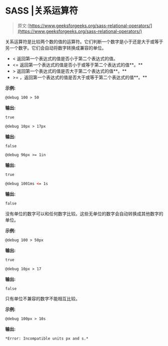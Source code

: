 # SASS |关系运算符

> 原文:[https://www.geeksforgeeks.org/sass-relational-operators/](https://www.geeksforgeeks.org/sass-relational-operators/)

关系运算符是比较两个数的值的运算符。它们判断一个数字是小于还是大于或等于另一个数字。它们会自动将数字转换成兼容的单位。

*   <expression>< <expression>返回第一个表达式的值是否小于第二个表达式的值。</expression></expression>
*   <expression><= <expression>返回第一个表达式的值是否小于或等于第二个表达式的值**。**</expression></expression>
*   <expression>> <expression>返回第一个表达式的值是否大于第二个表达式的值**。**</expression></expression>
*   <expression>>= <expression>，返回第一个表达式的值是否大于或等于第二个表达式的值**。**</expression></expression>

**示例:**

```html
@debug 100 > 50 
```

**输出:**

```html
true
```

```html
@debug 10px > 17px 
```

**输出:**

```html
false
```

```html
@debug 96px >= 1in  
```

**输出:**

```html
true
```

```html
@debug 1001ms <= 1s 
```

**输出:**

```html
false
```

没有单位的数字可以和任何数字比较。这些无单位的数字会自动转换成其他数字的单位。

**示例:**

```html
@debug 100 > 50px 
```

**输出:**

```html
true
```

```html
@debug 10px > 17  
```

**输出:**

```html
false
```

只有单位不兼容的数字不能相互比较。

**示例:**

```html
@debug 100px > 10s
```

**输出:**

```html
*Error: Incompatible units px and s.*
```